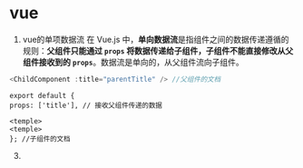 


# vue
1. vue的单项数据流
在 Vue.js 中，**单向数据流**是指组件之间的数据传递遵循的规则：**父组件只能通过 `props` 将数据传递给子组件，子组件不能直接修改从父组件接收到的 `props`**。数据流是单向的，从父组件流向子组件。
```js
<ChildComponent :title="parentTitle" /> //父组件的文档
```
```
export default { 
props: ['title'], // 接收父组件传递的数据 

<temple>
<temple>
}; //子组件的文档
```
3. 

<!--stackedit_data:
eyJoaXN0b3J5IjpbMTUzMTQ3ODUyM119
-->